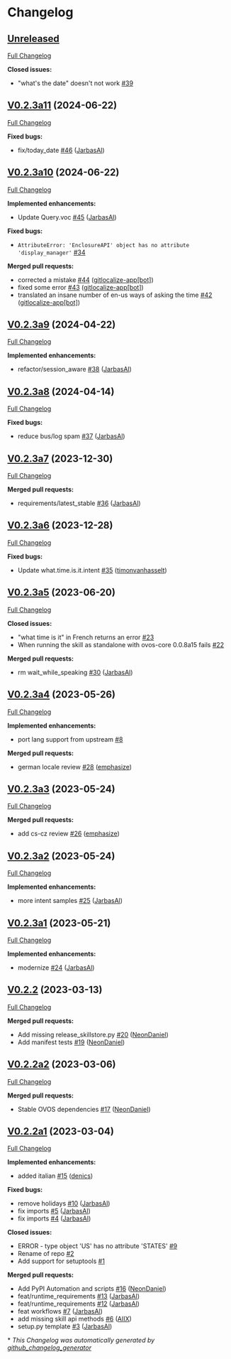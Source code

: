 # Changelog

## [Unreleased](https://github.com/OpenVoiceOS/skill-ovos-date-time/tree/HEAD)

[Full Changelog](https://github.com/OpenVoiceOS/skill-ovos-date-time/compare/V0.2.3a11...HEAD)

**Closed issues:**

- "what's the date" doesn't not work [\#39](https://github.com/OpenVoiceOS/skill-ovos-date-time/issues/39)

## [V0.2.3a11](https://github.com/OpenVoiceOS/skill-ovos-date-time/tree/V0.2.3a11) (2024-06-22)

[Full Changelog](https://github.com/OpenVoiceOS/skill-ovos-date-time/compare/V0.2.3a10...V0.2.3a11)

**Fixed bugs:**

- fix/today\_date [\#46](https://github.com/OpenVoiceOS/skill-ovos-date-time/pull/46) ([JarbasAl](https://github.com/JarbasAl))

## [V0.2.3a10](https://github.com/OpenVoiceOS/skill-ovos-date-time/tree/V0.2.3a10) (2024-06-22)

[Full Changelog](https://github.com/OpenVoiceOS/skill-ovos-date-time/compare/V0.2.3a9...V0.2.3a10)

**Implemented enhancements:**

- Update Query.voc [\#45](https://github.com/OpenVoiceOS/skill-ovos-date-time/pull/45) ([JarbasAl](https://github.com/JarbasAl))

**Fixed bugs:**

- `AttributeError: 'EnclosureAPI' object has no attribute 'display_manager'` [\#34](https://github.com/OpenVoiceOS/skill-ovos-date-time/issues/34)

**Merged pull requests:**

- corrected a mistake [\#44](https://github.com/OpenVoiceOS/skill-ovos-date-time/pull/44) ([gitlocalize-app[bot]](https://github.com/apps/gitlocalize-app))
- fixed some error [\#43](https://github.com/OpenVoiceOS/skill-ovos-date-time/pull/43) ([gitlocalize-app[bot]](https://github.com/apps/gitlocalize-app))
- translated an insane number of en-us ways of asking the time [\#42](https://github.com/OpenVoiceOS/skill-ovos-date-time/pull/42) ([gitlocalize-app[bot]](https://github.com/apps/gitlocalize-app))

## [V0.2.3a9](https://github.com/OpenVoiceOS/skill-ovos-date-time/tree/V0.2.3a9) (2024-04-22)

[Full Changelog](https://github.com/OpenVoiceOS/skill-ovos-date-time/compare/V0.2.3a8...V0.2.3a9)

**Implemented enhancements:**

- refactor/session\_aware [\#38](https://github.com/OpenVoiceOS/skill-ovos-date-time/pull/38) ([JarbasAl](https://github.com/JarbasAl))

## [V0.2.3a8](https://github.com/OpenVoiceOS/skill-ovos-date-time/tree/V0.2.3a8) (2024-04-14)

[Full Changelog](https://github.com/OpenVoiceOS/skill-ovos-date-time/compare/V0.2.3a7...V0.2.3a8)

**Fixed bugs:**

- reduce bus/log spam [\#37](https://github.com/OpenVoiceOS/skill-ovos-date-time/pull/37) ([JarbasAl](https://github.com/JarbasAl))

## [V0.2.3a7](https://github.com/OpenVoiceOS/skill-ovos-date-time/tree/V0.2.3a7) (2023-12-30)

[Full Changelog](https://github.com/OpenVoiceOS/skill-ovos-date-time/compare/V0.2.3a6...V0.2.3a7)

**Merged pull requests:**

- requirements/latest\_stable [\#36](https://github.com/OpenVoiceOS/skill-ovos-date-time/pull/36) ([JarbasAl](https://github.com/JarbasAl))

## [V0.2.3a6](https://github.com/OpenVoiceOS/skill-ovos-date-time/tree/V0.2.3a6) (2023-12-28)

[Full Changelog](https://github.com/OpenVoiceOS/skill-ovos-date-time/compare/V0.2.3a5...V0.2.3a6)

**Fixed bugs:**

- Update what.time.is.it.intent [\#35](https://github.com/OpenVoiceOS/skill-ovos-date-time/pull/35) ([timonvanhasselt](https://github.com/timonvanhasselt))

## [V0.2.3a5](https://github.com/OpenVoiceOS/skill-ovos-date-time/tree/V0.2.3a5) (2023-06-20)

[Full Changelog](https://github.com/OpenVoiceOS/skill-ovos-date-time/compare/V0.2.3a4...V0.2.3a5)

**Closed issues:**

- "what time is it" in French returns an error [\#23](https://github.com/OpenVoiceOS/skill-ovos-date-time/issues/23)
- When running the skill as standalone with ovos-core 0.0.8a15 fails [\#22](https://github.com/OpenVoiceOS/skill-ovos-date-time/issues/22)

**Merged pull requests:**

- rm wait\_while\_speaking [\#30](https://github.com/OpenVoiceOS/skill-ovos-date-time/pull/30) ([JarbasAl](https://github.com/JarbasAl))

## [V0.2.3a4](https://github.com/OpenVoiceOS/skill-ovos-date-time/tree/V0.2.3a4) (2023-05-26)

[Full Changelog](https://github.com/OpenVoiceOS/skill-ovos-date-time/compare/V0.2.3a3...V0.2.3a4)

**Implemented enhancements:**

- port lang support from upstream [\#8](https://github.com/OpenVoiceOS/skill-ovos-date-time/issues/8)

**Merged pull requests:**

- german locale review [\#28](https://github.com/OpenVoiceOS/skill-ovos-date-time/pull/28) ([emphasize](https://github.com/emphasize))

## [V0.2.3a3](https://github.com/OpenVoiceOS/skill-ovos-date-time/tree/V0.2.3a3) (2023-05-24)

[Full Changelog](https://github.com/OpenVoiceOS/skill-ovos-date-time/compare/V0.2.3a2...V0.2.3a3)

**Merged pull requests:**

- add cs-cz review [\#26](https://github.com/OpenVoiceOS/skill-ovos-date-time/pull/26) ([emphasize](https://github.com/emphasize))

## [V0.2.3a2](https://github.com/OpenVoiceOS/skill-ovos-date-time/tree/V0.2.3a2) (2023-05-24)

[Full Changelog](https://github.com/OpenVoiceOS/skill-ovos-date-time/compare/V0.2.3a1...V0.2.3a2)

**Implemented enhancements:**

- more intent samples [\#25](https://github.com/OpenVoiceOS/skill-ovos-date-time/pull/25) ([JarbasAl](https://github.com/JarbasAl))

## [V0.2.3a1](https://github.com/OpenVoiceOS/skill-ovos-date-time/tree/V0.2.3a1) (2023-05-21)

[Full Changelog](https://github.com/OpenVoiceOS/skill-ovos-date-time/compare/V0.2.2...V0.2.3a1)

**Implemented enhancements:**

- modernize [\#24](https://github.com/OpenVoiceOS/skill-ovos-date-time/pull/24) ([JarbasAl](https://github.com/JarbasAl))

## [V0.2.2](https://github.com/OpenVoiceOS/skill-ovos-date-time/tree/V0.2.2) (2023-03-13)

[Full Changelog](https://github.com/OpenVoiceOS/skill-ovos-date-time/compare/V0.2.2a2...V0.2.2)

**Merged pull requests:**

- Add missing release\_skillstore.py [\#20](https://github.com/OpenVoiceOS/skill-ovos-date-time/pull/20) ([NeonDaniel](https://github.com/NeonDaniel))
- Add manifest tests [\#19](https://github.com/OpenVoiceOS/skill-ovos-date-time/pull/19) ([NeonDaniel](https://github.com/NeonDaniel))

## [V0.2.2a2](https://github.com/OpenVoiceOS/skill-ovos-date-time/tree/V0.2.2a2) (2023-03-06)

[Full Changelog](https://github.com/OpenVoiceOS/skill-ovos-date-time/compare/V0.2.2a1...V0.2.2a2)

**Merged pull requests:**

- Stable OVOS dependencies [\#17](https://github.com/OpenVoiceOS/skill-ovos-date-time/pull/17) ([NeonDaniel](https://github.com/NeonDaniel))

## [V0.2.2a1](https://github.com/OpenVoiceOS/skill-ovos-date-time/tree/V0.2.2a1) (2023-03-04)

[Full Changelog](https://github.com/OpenVoiceOS/skill-ovos-date-time/compare/f4a9679c41c73fba0ada479afa61091f4f2712ef...V0.2.2a1)

**Implemented enhancements:**

- added italian [\#15](https://github.com/OpenVoiceOS/skill-ovos-date-time/pull/15) ([denics](https://github.com/denics))

**Fixed bugs:**

- remove holidays [\#10](https://github.com/OpenVoiceOS/skill-ovos-date-time/pull/10) ([JarbasAl](https://github.com/JarbasAl))
- fix imports [\#5](https://github.com/OpenVoiceOS/skill-ovos-date-time/pull/5) ([JarbasAl](https://github.com/JarbasAl))
- fix imports [\#4](https://github.com/OpenVoiceOS/skill-ovos-date-time/pull/4) ([JarbasAl](https://github.com/JarbasAl))

**Closed issues:**

- ERROR - type object 'US' has no attribute 'STATES' [\#9](https://github.com/OpenVoiceOS/skill-ovos-date-time/issues/9)
- Rename of repo [\#2](https://github.com/OpenVoiceOS/skill-ovos-date-time/issues/2)
- Add support for setuptools [\#1](https://github.com/OpenVoiceOS/skill-ovos-date-time/issues/1)

**Merged pull requests:**

- Add PyPI Automation and scripts [\#16](https://github.com/OpenVoiceOS/skill-ovos-date-time/pull/16) ([NeonDaniel](https://github.com/NeonDaniel))
- feat/runtime\_requirements [\#13](https://github.com/OpenVoiceOS/skill-ovos-date-time/pull/13) ([JarbasAl](https://github.com/JarbasAl))
- feat/runtime\_requirements [\#12](https://github.com/OpenVoiceOS/skill-ovos-date-time/pull/12) ([JarbasAl](https://github.com/JarbasAl))
- feat workflows [\#7](https://github.com/OpenVoiceOS/skill-ovos-date-time/pull/7) ([JarbasAl](https://github.com/JarbasAl))
- add missing skill api methods [\#6](https://github.com/OpenVoiceOS/skill-ovos-date-time/pull/6) ([AIIX](https://github.com/AIIX))
- setup.py template [\#3](https://github.com/OpenVoiceOS/skill-ovos-date-time/pull/3) ([JarbasAl](https://github.com/JarbasAl))



\* *This Changelog was automatically generated by [github_changelog_generator](https://github.com/github-changelog-generator/github-changelog-generator)*
